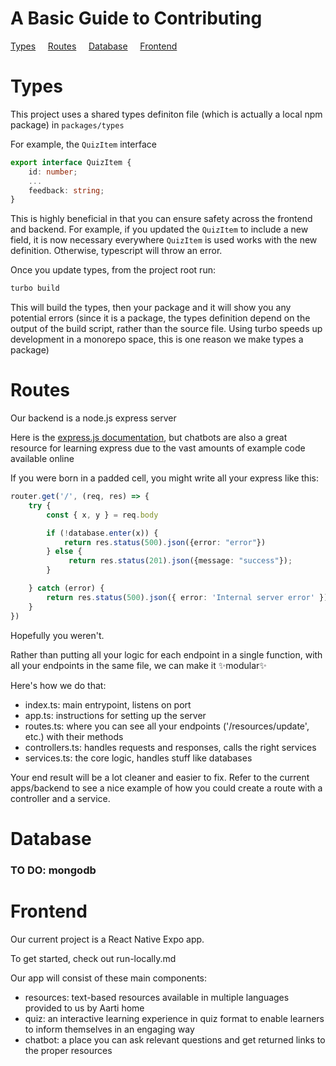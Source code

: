 # A Basic Guide to Contributing

[Types](#Types) &nbsp; &nbsp; [Routes](#Routes) &nbsp; &nbsp; [Database](#Database)  &nbsp; &nbsp; [Frontend](#Frontend)


# Types
This project uses a shared types definiton file (which is actually a local npm package) in `packages/types`

For example, the `QuizItem` interface

```ts
export interface QuizItem {
    id: number;
    ...
    feedback: string;
}
```

This is highly beneficial in that you can ensure safety across the frontend and backend. For example, if you updated the `QuizItem` to include a new field, it is now necessary everywhere `QuizItem` is used works with the new definition. Otherwise, typescript will throw an error.

Once you update types, from the project root run:

```bash
turbo build
```

This will build the types, then your package and it will show you any potential errors (since it is a package, the types definition depend on the output of the build script, rather than the source file. Using turbo speeds up development in a monorepo space, this is one reason we make types a package)

# Routes

Our backend is a node.js express server

Here is the [express.js documentation](https://expressjs.com/), but chatbots are also a great resource for learning express due to the vast amounts of example code available online

If you were born in a padded cell, you might write all your express like this:
```ts
router.get('/', (req, res) => {
    try {
        const { x, y } = req.body 

        if (!database.enter(x)) {
            return res.status(500).json({error: "error"})
        } else {
             return res.status(201).json({message: "success"});
        }

    } catch (error) {
        return res.status(500).json({ error: 'Internal server error' });
    }
})
```

Hopefully you weren't. 

Rather than putting all your logic for each endpoint in a single function, with all your endpoints in the same file, we can make it ✨modular✨

Here's how we do that:

- index.ts: main entrypoint, listens on port
- app.ts: instructions for setting up the server
- routes.ts: where you can see all your endpoints ('/resources/update', etc.) with their methods
- controllers.ts: handles requests and responses, calls the right services
- services.ts: the core logic, handles stuff like databases

Your end result will be a lot cleaner and easier to fix. Refer to the current apps/backend to see a nice example of how you could create a route with a controller and a service.

# Database

### TO DO: mongodb

# Frontend

Our current project is a React Native Expo app.

To get started, check out run-locally.md

Our app will consist of these main components:

- resources: text-based resources available in multiple languages provided to us by Aarti home
- quiz: an interactive learning experience in quiz format to enable learners to inform themselves in an engaging way
- chatbot: a place you can ask relevant questions and get returned links to the proper resources